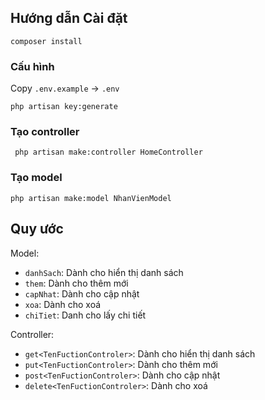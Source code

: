 
## Hướng dẫn Cài đặt
``
composer install
``

### Cấu hình

Copy `````.env.example````` -> `````.env`````


```
php artisan key:generate
```

### Tạo controller

```
 php artisan make:controller HomeController
```

### Tạo model

```
php artisan make:model NhanVienModel
```

## Quy ước

Model:
- ```danhSach```: Dành cho hiển thị danh sách
- ```them```: Dành cho thêm mới
- ```capNhat```: Dành cho cập nhật
- ```xoa```: Dành cho xoá
- ```chiTiet```: Danh cho lấy chi tiết

Controller:
- ```get<TenFuctionControler>```: Dành cho hiển thị danh sách
- ```put<TenFuctionControler>```: Dành cho thêm mới
- ```post<TenFuctionControler>```: Dành cho cập nhật
- ```delete<TenFuctionControler>```: Dành cho xoá

